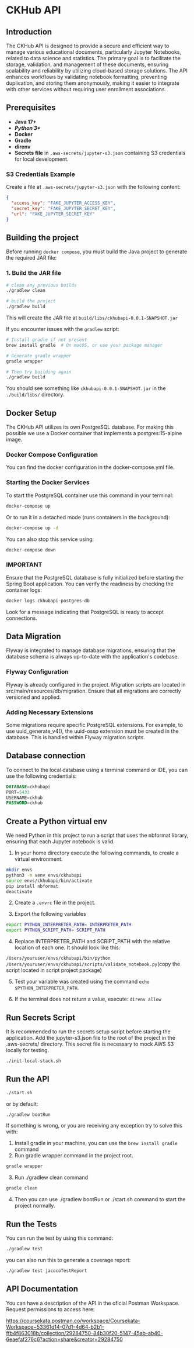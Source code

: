 # CKHub API

## Introduction

The CKHub API is designed to provide a secure and efficient way to manage various educational documents, particularly Jupyter Notebooks, related to data science and statistics. The primary goal is to facilitate the storage, validation, and management of these documents, ensuring scalability and reliability by utilizing cloud-based storage solutions. The API enhances workflows by validating notebook formatting, preventing duplication, and storing them anonymously, making it easier to integrate with other services without requiring user enrollment associations.

## Prerequisites

- **Java 17+**
- ***Python 3+***
- **Docker**
- **Gradle**
- **direnv**
- **Secrets file** in `.aws-secrets/jupyter-s3.json` containing S3 credentials for local development.

### S3 Credentials Example

Create a file at `.aws-secrets/jupyter-s3.json` with the following content:

```json
{
  "access_key": "FAKE_JUPYTER_ACCESS_KEY",
  "secret_key": "FAKE_JUPYTER_SECRET_KEY",
  "url": "FAKE_JUPYTER_SECRET_KEY"
}
```

## Building the project

Before running `docker compose`, you must build the Java project to generate the required JAR file:

### 1. Build the JAR file

```bash
# clean any previous builds
./gradlew clean

# build the project
./gradlew build
```

This will create the JAR file at `build/libs/ckhubapi-0.0.1-SNAPSHOT.jar`

If you encounter issues with the `gradlew` script:

```bash
# Install gradle if not present
brew install gradle  # On macOS, or use your package manager

# Generate gradle wrapper
gradle wrapper

# Then try building again
./gradlew build
```

You should see something like `ckhubapi-0.0.1-SNAPSHOT.jar` in the `./build/libs/` directory.

## Docker Setup

The CKHub API utilizes its own PostgreSQL database. For making this possible we use a Docker container that implements a postgres:15-alpine image.

### Docker Compose Configuration
You can find the docker configuration in the docker-compose.yml file.


### Starting the Docker Services

To start the PostgreSQL container use this command in your terminal:

```bash
docker-compose up
```

Or to run it in a detached mode (runs containers in the background):

```bash
docker-compose up -d
```

You can also stop this service using:

```bash
docker-compose down
```

### IMPORTANT

Ensure that the PostgreSQL database is fully initialized before starting the Spring Boot application. You can verify the readiness by checking the container logs:

```bash
docker logs ckhubapi-postgres-db
```

Look for a message indicating that PostgreSQL is ready to accept connections.

## Data Migration
Flyway is integrated to manage database migrations, ensuring that the database schema is always up-to-date with the application's codebase.

### Flyway Configuration
Flyway is already configured in the project. Migration scripts are located in src/main/resources/db/migration. Ensure that all migrations are correctly versioned and applied.

### Adding Necessary Extensions
Some migrations require specific PostgreSQL extensions. For example, to use uuid_generate_v4(), the uuid-ossp extension must be created in the database. This is handled within Flyway migration scripts.



## Database connection

To connect to the local database using a terminal command or IDE, you can use the following credentials:

```sql
DATABASE=ckhubapi
PORT=5433
USERNAME=ckhub
PASSWORD=ckhub
```

## Create a Python virtual env

We need Python in this project to run a script that uses the nbformat library, ensuring that each Jupyter notebook is valid.

1. In your home directory execute the following commands, to create a virtual environment.

```bash
mkdir envs
python3 -m venv envs/ckhubapi
source envs/ckhubapi/bin/activate
pip install nbformat
deactivate
```

2. Create a `.envrc` file in the project. 

3. Export the following variables 
```bash
export PYTHON_INTERPRETER_PATH= INTERPRETER_PATH
export PYTHON_SCRIPT_PATH= SCRIPT_PATH
```
4. Replace INTERPRETER_PATH and SCRIPT_PATH with the relative location of each one. It should look like this:

`/Users/youruser/envs/ckhubapi/bin/python`
`/Users/youruser/envs/ckhubapi/scripts/validate_notebook.py`(copy the script located in script project package)

5. Test your variable was created using the command  `echo $PYTHON_INTERPRETER_PATH`. 

6. If the terminal does not return a value, execute: `direnv allow`


## Run Secrets Script
It is recommended to run the secrets setup script before starting the application. Add the jupyter-s3.json file to the root of the project in the .aws-secrets/ directory. This secret file is necessary to mock AWS S3 locally for testing.

```bash
./init-local-stack.sh
```

## Run the API

```bash
./start.sh
```

or by default:

```bash
./gradlew bootRun
```

If something is wrong, or you are receiving any exception try to solve this with:

1. Install gradle in your machine, you can use the `brew install gradle` command
2. Run gradle wrapper command in the project root.
```bash
gradle wrapper
```
3. Run ./gradlew clean command
```bash
gradle clean
```
4. Then you can use ./gradlew bootRun or ./start.sh command to start the project normally.


## Run the Tests

You can run the test by using this command:

```bash
./gradlew test
```

you can also run this to generate a coverage report:

```bash
./gradlew test jacocoTestReport
```

## API Documentation

You can have a description of the API in the oficial Postman Workspace. Request permissions to access here:

https://coursekata.postman.co/workspace/Coursekata-Workspace~53361d14-07d1-4d64-b2b1-ffb4f863018b/collection/29284750-84b30f20-5147-45ab-ab40-6eaefaf276c6?action=share&creator=29284750
